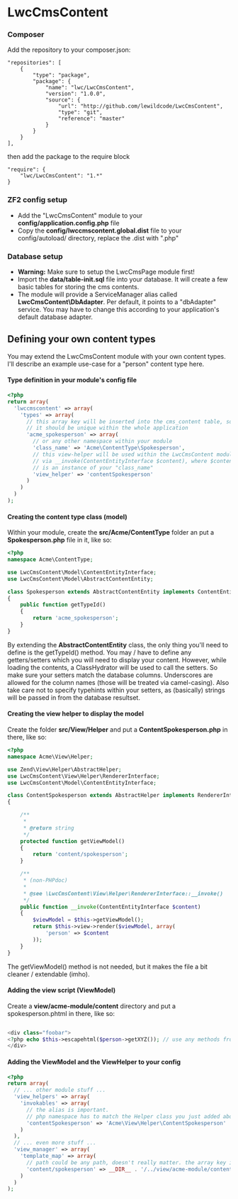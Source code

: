 LwcCmsContent
=============

### Composer ###
Add the repository to your composer.json:

    "repositories": [
        {
            "type": "package",
            "package": {
                "name": "lwc/LwcCmsContent",
                "version": "1.0.0",
                "source": {
                    "url": "http://github.com/lewildcode/LwcCmsContent",
                    "type": "git",
                    "reference": "master"
                }
            }
        }
    ],

then add the package to the require block

    "require": {
        "lwc/LwcCmsContent": "1.*"
    }

### ZF2 config setup ###
* Add the "LwcCmsContent" module to your <b>config/application.config.php</b> file
* Copy the <b>config/lwccmscontent.global.dist</b> file to your config/autoload/ directory, replace the .dist with ".php"

### Database setup ###
* <b>Warning:</b> Make sure to setup the LwcCmsPage module first!
* Import the <b>data/table-init.sql</b> file into your database. It will create a few basic tables for storing the cms contents.
* The module will provide a ServiceManager alias called <b>LwcCmsContent\DbAdapter</b>. Per default, it points to a "dbAdapter" service. You may have to change this according to your application's default database adapter.

## Defining your own content types ##
You may extend the LwcCmsContent module with your own content types. I'll describe an example use-case for a "person" content type here.

#### Type definition in your module's config file ####
```php
<?php
return array(
  'lwccmscontent' => array(
    'types' => array(
      // this array key will be inserted into the cms_content table, so
      // it should be unique within the whole application
      'acme_spokesperson' => array(
        // or any other namespace within your module
        'class_name' => 'Acme\ContentType\Spokesperson', 
        // this view-helper will be used within the LwcCmsContent module
        // via __invoke(ContentEntityInterface $content), where $content 
        // is an instance of your "class_name"
        'view_helper' => 'contentSpokesperson' 
      )
    )
  )
);
```
#### Creating the content type class (model) ####
Within your module, create the <b>src/Acme/ContentType</b> folder an put a 
<b>Spokesperson.php</b> file in it, like so:
```php
<?php
namespace Acme\ContentType;

use LwcCmsContent\Model\ContentEntityInterface;
use LwcCmsContent\Model\AbstractContentEntity;

class Spokesperson extends AbstractContentEntity implements ContentEntityInterface
{
    public function getTypeId()
    {
        return 'acme_spokesperson';
    }
}
```
By extending the <b>AbstractContentEntity</b> class, the only thing you'll need to define is the getTypeId() method.
You may / have to define any getters/setters which you will need to display your content. However, while loading the contents, a ClassHydrator will be used to call the setters. So make sure your setters match the database columns. Underscores are allowed for the column names (those will be treated via camel-casing). Also take care not to specify typehints within your setters, as (basically) strings will be passed in from the database resultset.

####  Creating the view helper to display the model ####
Create the folder <b>src/View/Helper</b> and put a <b>ContentSpokesperson.php</b> in there, like so:
```php
<?php
namespace Acme\View\Helper;

use Zend\View\Helper\AbstractHelper;
use LwcCmsContent\View\Helper\RendererInterface;
use LwcCmsContent\Model\ContentEntityInterface;

class ContentSpokesperson extends AbstractHelper implements RendererInterface
{

    /**
     *
     * @return string
     */
    protected function getViewModel()
    {
        return 'content/spokesperson';
    }

    /**
     * (non-PHPdoc)
     *
     * @see \LwcCmsContent\View\Helper\RendererInterface::__invoke()
     */
    public function __invoke(ContentEntityInterface $content)
    {
        $viewModel = $this->getViewModel();
        return $this->view->render($viewModel, array(
            'person' => $content
        ));
    }
}
```
The getViewModel() method is not needed, but it makes the file a bit cleaner / extendable (imho).

#### Adding the view script (ViewModel) ####
Create a <b>view/acme-module/content</b> directory and put a spokesperson.phtml in there, like so:
```php

<div class="foobar">
<?php echo $this->escapehtml($person->getXYZ()); // use any methods from your model class here. ?>
</div>
```

#### Adding the ViewModel and the ViewHelper to your config ####
```php
<?php
return array(
  // ... other module stuff ...
  'view_helpers' => array(
    'invokables' => array(
      // the alias is important.
      // php namespace has to match the Helper class you just added above
      'contentSpokesperson' => 'Acme\View\Helper\ContentSpokesperson'
    )
  ),
  // ... even more stuff ...
  'view_manager' => array(
    'template_map' => array(
      // path could be any path, doesn't really matter. the array key is important
      'content/spokesperson' => __DIR__ . '/../view/acme-module/content/spokesperson.phtml',
    )
  )
);
```

